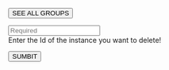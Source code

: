 <!-- TITLE: Remove Group -->

<button class="All" id="Groups" onclick="seeAll()">SEE ALL GROUPS</button>

<p id="p"></p>

<input type="text" id="ID" placeholder="Required"><br>
Enter the Id of the instance you want to delete!

<button id="Delete" onclick="DELETEgroup()">SUMBIT</button>